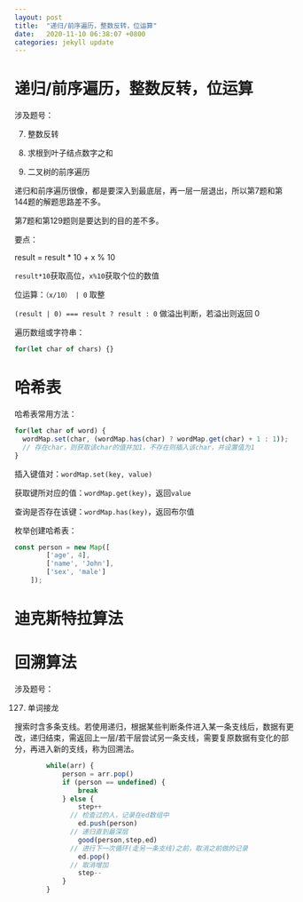 ```yaml
---
layout: post
title:  "递归/前序遍历，整数反转，位运算"
date:   2020-11-10 06:38:07 +0800
categories: jekyll update
---
```


# 递归/前序遍历，整数反转，位运算

涉及题号：

7. 整数反转

129. 求根到叶子结点数字之和

144. 二叉树的前序遍历

递归和前序遍历很像，都是要深入到最底层，再一层一层退出，所以第7题和第144题的解题思路差不多。

第7题和第129题则是要达到的目的差不多。

要点：

result = result * 10 + x % 10

`result*10`获取高位，`x%10`获取个位的数值

位运算：`（x/10） | 0` 取整

`(result | 0) === result ? result : 0` 做溢出判断，若溢出则返回 0


遍历数组或字符串：

```javascript
for(let char of chars) {}
```

# 哈希表

哈希表常用方法：

```javascript
for(let char of word) {
  wordMap.set(char, (wordMap.has(char) ? wordMap.get(char) + 1 : 1));
  // 存在char，则获取该char的值并加1，不存在则插入该char，并设置值为1
}
```

插入键值对：`wordMap.set(key, value)`

获取键所对应的值：`wordMap.get(key)`，返回`value`

查询是否存在该键：`wordMap.has(key)`，返回布尔值

枚举创建哈希表：

```javascript
const person = new Map([
        ['age', 4],
        ['name', 'John'],
        ['sex', 'male']
    ]);
```

# 迪克斯特拉算法

# 回溯算法

涉及题号：

127. 单词接龙

搜索时含多条支线。若使用递归，根据某些判断条件进入某一条支线后，数据有更改，递归结束，需返回上一层/若干层尝试另一条支线，需要复原数据有变化的部分，再进入新的支线，称为回溯法。

```javascript
        while(arr) {
            person = arr.pop()
            if (person == undefined) {
                break
            } else {
                step++
              // 检查过的人，记录在ed数组中
                ed.push(person)
              // 递归直到最深层
                good(person,step,ed)
              // 进行下一次循环(走另一条支线)之前，取消之前做的记录
                ed.pop()
              // 取消增加
                step--
            }
        }
```

